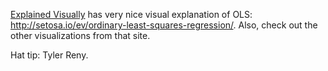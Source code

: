 <!--
.. title: Good Visualization of OLS
.. slug: good-visualization-of-ols
.. date: 2015-04-25 22:09:54 UTC-07:00
.. tags: visualization, ols
.. category: 
.. link: 
.. description: 
.. type: text
.. author: Jeffrey Arnold
-->

[Explained Visually](http://setosa.io/ev/) has very nice visual explanation of OLS: http://setosa.io/ev/ordinary-least-squares-regression/. Also, check out the other visualizations from that site.

Hat tip: Tyler Reny.
